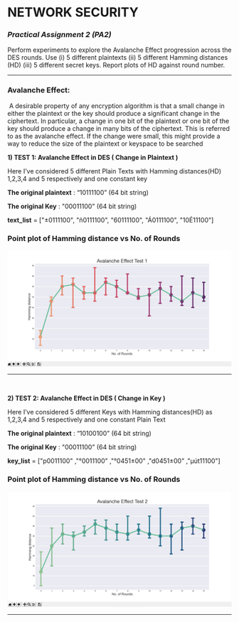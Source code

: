 # NETWORK SECURITY

### *Practical Assignment 2 (PA2)*

Perform experiments to explore the Avalanche Effect progression across the DES rounds. Use (i) 5 different plaintexts (ii) 5 different Hamming distances (HD) (iii) 5 different secret keys. Report plots of HD against round number.

------

### **Avalanche Effect:**

​	A desirable property of any encryption algorithm is that a small change in either the plaintext or the key should produce a significant change in the ciphertext. In particular, a change in one bit of the plaintext or one bit of the key should produce a change in many bits of the ciphertext. This is referred to as the avalanche effect. If the change were small, this might provide a way to reduce the size of the plaintext or keyspace to be searched

**1) TEST 1:  Avalanche Effect in DES ( Change in Plaintext )**

Here I’ve considered 5 different Plain Texts with Hamming distances(HD) 1,2,3,4 and 5 respectively and one constant key

**The original plaintext** : “10111100” (64 bit string)

**The original Key** : "00011100" (64 bit string)

**text_list** = ["±0111100", "ñ0111100", "60111100", "Á0111100", "10É11100"]

### Point plot of Hamming distance vs No. of Rounds

<img src="images\test 1.png" alt="test" style="zoom:67%;" />

------
<br>

**2) TEST 2:  Avalanche Effect in DES ( Change in Key )**

Here I’ve considered 5 different Keys with Hamming distances(HD) as 1,2,3,4 and 5 respectively and one constant Plain Text

**The original plaintext** : “10100100” (64 bit string)

**The original Key** : "00011100" (64 bit string)

**key_list** = ["p0011100" ,"°0011100" ,"°0451±00" ,"d0451±00" ,"µút11100"]

### Point plot of Hamming distance vs No. of Rounds

<img src="images\test 2.png" alt="test" style="zoom:67%;" />

------

